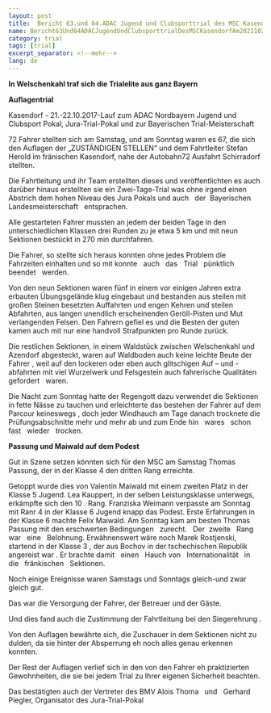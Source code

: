 ```yaml
---
layout: post
title:  Bericht 63.und 64.ADAC Jugend und Clubsporttrial des MSC Kasendorf am 20./21.10.2017
name: Bericht63Und64ADACJugendUndClubsporttrialDesMSCKasendorfAm2021102017
category: trial
tags: [trial]
excerpt_separator: <!--mehr-->
lang: de
---
```


**In Welschenkahl traf sich die Trialelite aus ganz Bayern**

<!--mehr-->

**Auflagentrial**

Kasendorf - 21.-22.10.2017-Lauf zum ADAC Nordbayern Jugend und Clubsport Pokal, Jura-Trial-Pokal und zur Bayerischen Trial-Meisterschaft

72  Fahrer stellten sich am Samstag, und am Sonntag waren es 67, die sich den Auflagen der „ZUSTÄNDIGEN STELLEN“ und dem Fahrtleiter Stefan Herold im fränischen Kasendorf, nahe der Autobahn72 Ausfahrt Schirradorf stellten.

<!--mehr-->

Die
Fahrtleitung
und
ihr
Team
erstellten
dieses
und
veröffentlichten
es
auch
darüber
hinaus
erstellten
sie
ein
Zwei-Tage-Trial
was
ohne
irgend
einen
Abstrich
dem
hohen
Niveau
des
Jura
Pokals
und
auch
​
​
der
​
​
Bayerischen
​
​
Landesmeisterschaft
​
​
entsprachen.

Alle
gestarteten
Fahrer
mussten
an
jedem
der
beiden
Tage
in
den
unterschiedlichen
Klassen
drei
Runden
zu
je
etwa
5
km
und
mit
neun
Sektionen
bestückt
in
270
min
durchfahren.

Die
Fahrer,
so
stellte
sich
heraus
konnten
ohne
jedes
Problem
die
Fahrzeiten
einhalten
und
so
mit
konnte
​
​
auch
​
​
das
​
​
Trial
​
​
pünktlich
​
​
beendet
​
​
werden.

Von
den
neun
Sektionen
waren
fünf
in
einem
vor
einigen
Jahren
extra
erbauten
Übungsgelände
klug
eingebaut
und
bestanden
aus
steilen
mit
großen
Steinen
besetzten
Auffahrten
und
engen
Kehren
und
steilen
Abfahrten,
aus
langen
unendlich
erscheinenden
Geröll-Pisten
und
Mut
verlangenden
Felsen.
Den
Fahrern
gefiel
es
und
die
Besten
der
guten
kamen
auch
mit
nur
eine
handvoll
Strafpunkten
pro
Runde
zurück.

Die
restlichen
Sektionen,
in
einem
Waldstück
zwischen
Welschenkahl
und
Azendorf
abgesteckt,
waren
auf
Waldboden
auch
keine
leichte
Beute
der
Fahrer
,
weil
auf
den
lockeren
oder
eben
auch
glitschigen
Auf
–
und
-abfahrten
mit
viel
Wurzelwerk
und
Felsgestein
auch
fahrerische
Qualitäten
​
​
gefordert
​
​
waren.

Die
Nacht
zum
Sonntag
hatte
der
Regengott
dazu
verwendet
die
Sektionen
in
fette
Nässe
zu
tauchen
und
erleichterte
das
bestehen
der
Fahrer
auf
dem
Parcour
keineswegs
,
doch
jeder
Windhauch
am
Tage
danach
trocknete
die
Prüfungsabschnitte
mehr
und
mehr
ab
und
zum
Ende
hin
​
​
war
​
​
es
​
​
schon
​
​
fast
​
​
wieder
​
​
trocken.

**Passung und Maiwald auf dem Podest**

Gut
in
Szene
setzen
könnten
sich
für
den
MSC
am
Samstag
Thomas
Passung,
der
in
der
Klasse
4
den
dritten
Rang
erreichte.

Getoppt
wurde
dies
von
Valentin
Maiwald
mit
einem
zweiten
Platz
in
der
Klasse
5
Jugend.
Lea
Kauppert,
in
der
selben
Leistungsklasse
unterwegs,
erkämpfte
sich
den
10
.
Rang.
Franziska Weimann verpasste am Sonntag mit Ranr 4 in der Klasse 6 Jugend knapp das Podest.
Erste
Erfahrungen
in
der
Klasse
6
machte
Felix
Maiwald.
Am
Sonntag
kam
am
besten
Thomas
Passung
mit
den
erschwerten
Bedingungen
​
​
zurecht.
​
​
Der
​
​
zweite
​
​
Rang
​
​
war
​
​
eine
​
​
Belohnung.
Erwähnenswert
wäre
noch
Marek
Rostjenski,
startend
in
der
Klasse
3
,
der
aus
Bochov
in
der
tschechischen
Republik
angereist
war
.
Er
brachte
damit
​
​
einen
​
​
Hauch
​
​
von
​
​
Internationalität
​
​
in
​
​
die
​
​
fränkischen
​
​
Sektionen.

Noch
einige
Ereignisse
waren
Samstags
und
Sonntags
gleich-und
zwar
gleich
gut.

Das
war
die
Versorgung
der
Fahrer,
der
Betreuer
und
der
Gäste.

Und
dies
fand
auch
die
Zustimmung
der
Fahrtleitung
bei
den
Siegerehrung
.

Von
den
Auflagen
bewährte
sich,
die
Zuschauer
in
dem
Sektionen
nicht
zu
dulden,
da
sie
hinter
der
Absperrung
eh
noch
alles
genau
erkennen
konnten.

Der
Rest
der
Auflagen
verlief
sich
in
den
von
den
Fahrer
eh
praktizierten
Gewohnheiten,
die
sie
bei
jedem
Trial
zu
Ihrer
eigenen
Sicherheit
beachten.

Das
bestätigten
auch
der
Vertreter
des
BMV
Alois
Thoma
​
​
und
​
​​
​
Gerhard
​
​
Piegler, Organisator des Jura-Trial-Pokal
